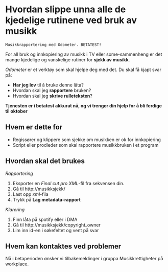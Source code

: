 Hvordan slippe unna alle de kjedelige rutinene ved bruk av musikk
===============================

    Musikkrapportering med Odometer. BETATEST!

For all bruk og innkopiering av musikk i TV eller some-sammenheng er det mange kjedelige og vanskelige rutiner for **sjekk av musikk**.

*Odometer* er et verktøy som skal hjelpe deg med det. Du skal få kjapt svar på:

- **Har jeg lov** til å bruke denne låta?
- Hvordan skal jeg **rapportere** bruken?
- Hvordan skal jeg **skrive rulleteksten**?

**Tjenesten er i betatest akkurat nå, og vi trenger din hjelp for å bli ferdige til oktober**

Hvem er dette for
-----------------

- Regissører og klippere som sjekke om musikken er ok for innkopiering
- Script eller prodleder som skal rapportere musikkbruken i et program


Hvordan skal det brukes
-----------------------

*Rapportering*

1. Eksporter en *Final cut pro XML*-fil fra sekvensen din.
1. Gå til http://musikksjekk/
2. Last opp *xml*-fila
3. Trykk på **Lag metadata-rapport**

*Klarering*

1. Finn låta på spotify eller i DMA
2. Gå til http://musikksjekk/copyright_owner
3. Lim inn id-en i søkefeltet og vent på svar



Hvem kan kontaktes ved problemer
--------------------------------

Nå i betaperioden ønsker vi tilbakemeldinger i gruppa Musikkrettigheter på workplace.